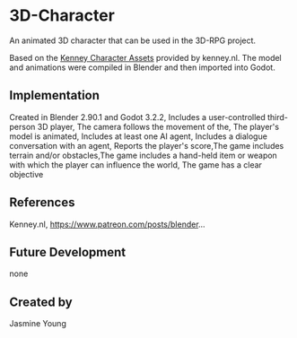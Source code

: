 # 3D-Character

An animated 3D character that can be used in the 3D-RPG project.

Based on the [Kenney Character Assets](https://kenney.itch.io/kenney-character-assets) provided by kenney.nl. The model and animations were compiled in Blender and then imported into Godot.

## Implementation
Created in Blender 2.90.1 and Godot 3.2.2, Includes a user-controlled third-person 3D player, The camera follows the movement of the,  The player's model is animated, Includes at least one AI agent, Includes a dialogue conversation with an agent, Reports the player's score,The game includes terrain and/or obstacles,The game includes a hand-held item or weapon with which the player can influence the world, The game has a clear objective 
## References 
Kenney.nl, https://www.patreon.com/posts/blender...

## Future Development 
none 

## Created by
Jasmine Young
